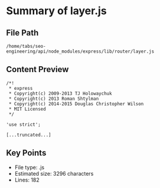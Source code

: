 # Summary of layer.js
  
## File Path
`/home/tabs/seo-engineering/api/node_modules/express/lib/router/layer.js`

## Content Preview
```
/*!
 * express
 * Copyright(c) 2009-2013 TJ Holowaychuk
 * Copyright(c) 2013 Roman Shtylman
 * Copyright(c) 2014-2015 Douglas Christopher Wilson
 * MIT Licensed
 */

'use strict';

[...truncated...]
```

## Key Points
- File type: .js
- Estimated size: 3296 characters
- Lines: 182
